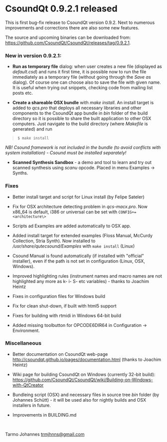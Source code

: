 # CsoundQt 0.9.2.1 released 

This is first bug-fix release to CsoundQt version 0.9.2. Next to numerous improvements and corrections there are also some new features.

The source and upcoming binaries can be downloaded from: <https://github.com/CsoundQt/CsoundQt/releases/tag/0.9.2.1>.


### New in version 0.9.2.1:

* **Run as temporary file** dialog: when user creates a new file (displayed as *default.csd*) and runs it first time, it is possible now to run the file immediately as a temporary file (without going through the *Save as* dialog). Of course one can choose also to save the file with given name. It is useful when trying out snippets, checking code from mailing list posts etc.

* **Create a shareable OSX bundle** with *make install*. An install target is added to *qcs.pro* that deploys all necessary libraries and other components to the CsoundQt app bundle in *bin* folder of the build directory so it is possible to share the built application to other OSX computers. Just navigate to the build directory (where *Makefile* is generated) and run

>	`$ make install`

*NB! Csound framework is not included in the bundle (to avoid conflicts with system installation) -  Csound must be installed separately!*

* **Scanned Synthesis Sandbox** - a demo and tool to learn and try out scanned synthesis using *scanu* opcode. Placed in menu Examples -> Synths.

### Fixes

* Better install target and script for Linux install (by Felipe Sateler)

* Fix for OSX architecture detecting problem in *qcs-macx.pro*. Now x86_64 is default, i386 or universal can be set with `CONFIG+=<architecture\>`

* Scripts ad Examples are added automatically to OSX app.

* Added install target for extended examples (Floss Manual, McCurdy Collection, Stria Synth). Now installed to */usr/share/qutecsound/Examples* with `make install` (Linux)

* Csound Manual is found automatically (if installed with "official" installer), even if the path is not set in configuration (Linux, OSX, Windows).

* Improved highlighting rules (instrument names and macro names are not highlighted any more as k- i- S- etc variables) -  thanks to Joachim Heintz

* Fixes in configuration files for Windows build

* Fix for clean shut-down, if built with html5 support

* Fixes for building with rtmidi in Windows 64-bit build

* Added missing toolbutton for OPCODE6DIR64 in Configuration -> Environment.

### Miscellaneous

* Better documentation on CsoundQt web-page
<http://csoundqt.github.io/pages/documentation.html> (thanks to Joachim Heintz)

* Wiki page for building CsoundQt on Windows (currently 32-bit build):
<https://github.com/CsoundQt/CsoundQt/wiki/Building-on-Windows-with-QtCreator>

* Bundleing script (OSX) and necessary files in source tree *bin* folder (by Johannes Schütt) - it will be used also for nightly builds and OSX installers in future.

* Improvements in BUILDING.md

<br>		

Tarmo Johannes trmjhnns@gmail.com